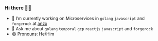 ### Hi there 👋🏾

- 🔭 I’m currently working on Microservices in `golang` `javascript` and `forgerock` at [anzx](https://github.com/anzx)
- 💬 Ask me about `golang` `temporal` `gcp` `reactjs` `javascript` and `forgerock`
- 😄 Pronouns: He/Him

<!--
**kspramod/kspramod** is a ✨ _special_ ✨ repository because its `README.md` (this file) appears on your GitHub profile.

Here are some ideas to get you started:

- 🔭 I’m currently working on ...
- 🌱 I’m currently learning ...
- 👯 I’m looking to collaborate on ...
- 🤔 I’m looking for help with ...
- 💬 Ask me about ...
- 📫 How to reach me: ...
- 😄 Pronouns: ...
- ⚡ Fun fact: ...
-->
